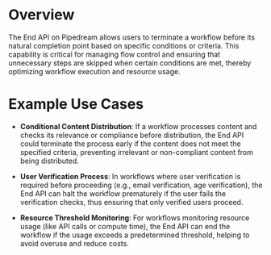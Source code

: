 # Overview

The End API on Pipedream allows users to terminate a workflow before its natural completion point based on specific conditions or criteria. This capability is critical for managing flow control and ensuring that unnecessary steps are skipped when certain conditions are met, thereby optimizing workflow execution and resource usage.

# Example Use Cases

- **Conditional Content Distribution**: If a workflow processes content and checks its relevance or compliance before distribution, the End API could terminate the process early if the content does not meet the specified criteria, preventing irrelevant or non-compliant content from being distributed.

- **User Verification Process**: In workflows where user verification is required before proceeding (e.g., email verification, age verification), the End API can halt the workflow prematurely if the user fails the verification checks, thus ensuring that only verified users proceed.

- **Resource Threshold Monitoring**: For workflows monitoring resource usage (like API calls or compute time), the End API can end the workflow if the usage exceeds a predetermined threshold, helping to avoid overuse and reduce costs.
